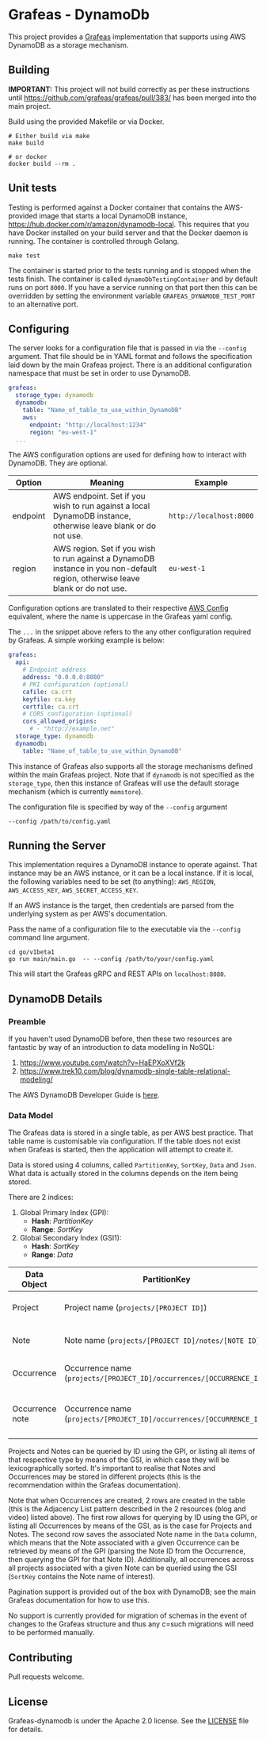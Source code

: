 # Grafeas - DynamoDb

This project provides a [Grafeas](https://github.com/grafeas/grafeas) implementation that supports using AWS DynamoDB as a storage mechanism.

## Building

**IMPORTANT:** This project will not build correctly as per these instructions until https://github.com/grafeas/grafeas/pull/383/ has been merged into the main project.

Build using the provided Makefile or via Docker.

```shell
# Either build via make
make build

# or docker
docker build --rm .
```

## Unit tests

Testing is performed against a Docker container that contains the AWS-provided image that starts a local DynamoDB instance, https://hub.docker.com/r/amazon/dynamodb-local.  This requires that you have Docker installed on your build server and that the Docker daemon is running.  The container is controlled through Golang.

```shell
make test
```

The container is started prior to the tests running and is stopped when the tests finish.  The container is called `dynamoDbTestingContainer` and by default runs on port `8000`.  If you have a service running on that port then this can be overridden by setting the environment variable `GRAFEAS_DYNAMODB_TEST_PORT` to an alternative port.  

## Configuring

The server looks for a configuration file that is passed in via the `--config` argument.  That file should be in YAML format and follows the specification laid down by the main Grafeas project.  There is an additional configuration namespace that must be set in order to use DynamoDB.

```yaml
grafeas:
  storage_type: dynamodb
  dynamodb:
    table: "Name_of_table_to_use_within_DynamoDB"
    aws:
      endpoint: "http://localhost:1234"
      region: "eu-west-1" 
  ...
```

The AWS configuration options are used for defining how to interact with DynamoDB.  They are optional.

| Option        | Meaning           | Example  |
| ------------- |-------------| -----|
| endpoint      | AWS endpoint.  Set if you wish to run against a local DynamoDB instance, otherwise leave blank or do not use. | `http://localhost:8000` |
| region      | AWS region.  Set if you wish to run against a DynamoDB instance in you non-default region, otherwise leave blank or do not use. | `eu-west-1` |

Configuration options are translated to their respective [AWS Config](https://docs.aws.amazon.com/sdk-for-go/api/aws/#Config) equivalent, where the name is uppercase in the Grafeas yaml config. 

The `...` in the snippet above refers to the any other configuration required by Grafeas.  A simple working example is below:
```yaml
grafeas:
  api:
    # Endpoint address
    address: "0.0.0.0:8080"
    # PKI configuration (optional)
    cafile: ca.crt
    keyfile: ca.key
    certfile: ca.crt
    # CORS configuration (optional)
    cors_allowed_origins:
      # - "http://example.net"
  storage_type: dynamodb
  dynamodb:
    table: "Name_of_table_to_use_within_DynamoDB"
```

This instance of Grafeas also supports all the storage mechanisms defined within the main Grafeas project.  Note that if `dynamodb` is not specified as the `storage_type`, then this instance of Grafeas will use the default storage mechanism (which is currently `memstore`).

The configuration file is specified by way of the `--config` argument
```shell
--config /path/to/config.yaml
```

## Running the Server

This implementation requires a DynamoDB instance to operate against.  That instance may be an AWS instance, or it can be a local instance.  If it is local, the following variables need to be set (to anything): `AWS_REGION`, `AWS_ACCESS_KEY`, `AWS_SECRET_ACCESS_KEY`.

If an AWS instance is the target, then credentials are parsed from the underlying system as per AWS's documentation.

Pass the name of a configuration file to the executable via the `--config` command line argument.    

```shell
cd go/v1beta1
go run main/main.go  -- --config /path/to/your/config.yaml
```

This will start the Grafeas gRPC and REST APIs on `localhost:8080`.

## DynamoDB Details

### Preamble

If you haven't used DynamoDB before, then these two resources are fantastic by way of an introduction to data modelling in NoSQL:

1. https://www.youtube.com/watch?v=HaEPXoXVf2k
2. https://www.trek10.com/blog/dynamodb-single-table-relational-modeling/

The AWS DynamoDB Developer Guide is [here](https://docs.aws.amazon.com/amazondynamodb/latest/developerguide/Introduction.html).

### Data Model

The Grafeas data is stored in a single table, as per AWS best practice.  That table name is customisable via configuration.  If the table does not exist when Grafeas is started, then the application will attempt to create it.

Data is stored using 4 columns, called `PartitionKey`, `SortKey`, `Data` and `Json`.  What data is actually stored in the columns depends on the item being stored.

There are 2 indices:

1. Global Primary Index (GPI):
   - **Hash**:  *PartitionKey*
   - **Range**: *SortKey*
2. Global Secondary Index (GSI1):
   - **Hash**:  *SortKey*
   - **Range**: *Data*


|  Data Object          | PartitionKey | SortKey | Data | Json |
| ------------- |-------------|-------------|-------------|-------------|
| Project | Project name (`projects/[PROJECT ID]`) | `"PROJECT"` | Project name (`projects/[PROJECT ID]`) | Json representation of Project |
| Note | Note name (`projects/[PROJECT ID]/notes/[NOTE ID]`) | `"NOTE"` | Project name (`projects/[PROJECT ID]`) | Json representation of Note |
| Occurrence | Occurrence name (`projects/[PROJECT_ID]/occurrences/[OCCURRENCE_ID]`) | `"OCCURRENCE"` | Project ID | Json representation of Occurrence |
| Occurrence note | Occurrence name (`projects/[PROJECT_ID]/occurrences/[OCCURRENCE_ID]`) | Note name (`projects/[NOTE PROJECT ID]/notes/[NOTE ID]`) | Occurrence name (`projects/[PROJECT_ID]/occurrences/[OCCURRENCE_ID]`) | Json representation of Occurrence |

Projects and Notes can be queried by ID using the GPI, or listing all items of that respective type by means of the GSI, in which case they will be lexicographically sorted.  It's important to realise that Notes and Occurrences may be stored in different projects (this is the recommendation within the Grafeas documentation).

Note that when Occurrences are created, 2 rows are created in the table (this is the Adjacency List pattern described in the 2 resources (blog and video) listed above).  The first row allows for querying by ID using the GPI, or listing all Occurrences by means of the GSI, as is the case for Projects and Notes.  The second row saves the associated Note name in the `Data` column, which means that the Note associated with a given Occurrence can be retrieved by means of the GPI (parsing the Note ID from the Occurrence, then querying the GPI for that Note ID).  Additionally, all occurrences across all projects associated with a given Note can be queried using the GSI (`SortKey` contains the Note name of interest). 

Pagination support is provided out of the box with DynamoDB; see the main Grafeas documentation for how to use this.

No support is currently provided for migration of schemas in the event of changes to the Grafeas structure and thus any c=such migrations will need to be performed manually.

## Contributing

Pull requests welcome.

## License

Grafeas-dynamodb is under the Apache 2.0 license. See the [LICENSE](LICENSE) file for details.
